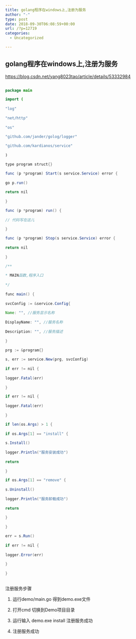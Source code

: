 ```yaml
---
title: golang程序在windows上,注册为服务
author: "-"
type: post
date: 2018-09-30T06:08:59+00:00
url: /?p=12719
categories:
  - Uncategorized

---
```

## golang程序在windows上,注册为服务
https://blog.csdn.net/yang8023tao/article/details/53332984

```java
  
package main

import (
      
"log"
      
"net/http"
      
"os"

"github.com/jander/golog/logger"
      
"github.com/kardianos/service"
  
)

type program struct{}

func (p *program) Start(s service.Service) error {
      
go p.run()
      
return nil
  
}

func (p *program) run() {
      
// 代码写在这儿
  
}

func (p *program) Stop(s service.Service) error {
      
return nil
  
}

/**
   
* MAIN函数,程序入口
   
*/
  
func main() {
      
svcConfig := &service.Config{
          
Name: "", //服务显示名称
          
DisplayName: "", //服务名称
          
Description: "", //服务描述
      
}

prg := &program{}
      
s, err := service.New(prg, svcConfig)
      
if err != nil {
          
logger.Fatal(err)
      
}

if err != nil {
          
logger.Fatal(err)
      
}

if len(os.Args) > 1 {
          
if os.Args[1] == "install" {
              
s.Install()
              
logger.Println("服务安装成功")
              
return
          
}

if os.Args[1] == "remove" {
              
s.Uninstall()
              
logger.Println("服务卸载成功")
              
return
          
}
      
}

err = s.Run()
      
if err != nil {
          
logger.Error(err)
      
}
  
}
  
```

注册服务步骤
      
1. 运行demo/main.go 得到demo.exe文件
      
2. 打开cmd 切换到Demo项目目录
      
3. 运行输入 demo.exe install 注册服务成功
      
4. 注册服务成功